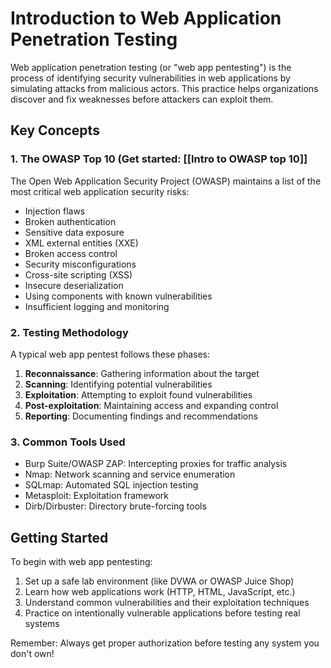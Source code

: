 
# Introduction to Web Application Penetration Testing

Web application penetration testing (or "web app pentesting") is the process of identifying security vulnerabilities in web applications by simulating attacks from malicious actors. This practice helps organizations discover and fix weaknesses before attackers can exploit them.

## Key Concepts

### 1. The OWASP Top 10 (Get started: [[Intro to OWASP top 10]]
The Open Web Application Security Project (OWASP) maintains a list of the most critical web application security risks:
- Injection flaws
- Broken authentication
- Sensitive data exposure
- XML external entities (XXE)
- Broken access control
- Security misconfigurations
- Cross-site scripting (XSS)
- Insecure deserialization
- Using components with known vulnerabilities
- Insufficient logging and monitoring

### 2. Testing Methodology
A typical web app pentest follows these phases:
1. **Reconnaissance**: Gathering information about the target
2. **Scanning**: Identifying potential vulnerabilities
3. **Exploitation**: Attempting to exploit found vulnerabilities
4. **Post-exploitation**: Maintaining access and expanding control
5. **Reporting**: Documenting findings and recommendations

### 3. Common Tools Used
- Burp Suite/OWASP ZAP: Intercepting proxies for traffic analysis
- Nmap: Network scanning and service enumeration
- SQLmap: Automated SQL injection testing 
- Metasploit: Exploitation framework 
- Dirb/Dirbuster: Directory brute-forcing tools

## Getting Started

To begin with web app pentesting:
1. Set up a safe lab environment (like DVWA or OWASP Juice Shop)
2. Learn how web applications work (HTTP, HTML, JavaScript, etc.)
3. Understand common vulnerabilities and their exploitation techniques 
4. Practice on intentionally vulnerable applications before testing real systems

Remember: Always get proper authorization before testing any system you don't own!